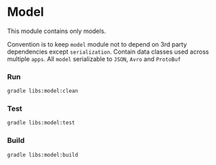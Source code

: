 # Model

This module contains only models.
 
Convention is to keep `model` module not to depend on 3rd party dependencies except `serialization`.
Contain data classes used across multiple `apps`.
All `model` serializable to `JSON`, `Avro` and `ProtoBuf`

### Run
```bash
gradle libs:model:clean
```
### Test
```bash
gradle libs:model:test
```
### Build
```bash
gradle libs:model:build
```
